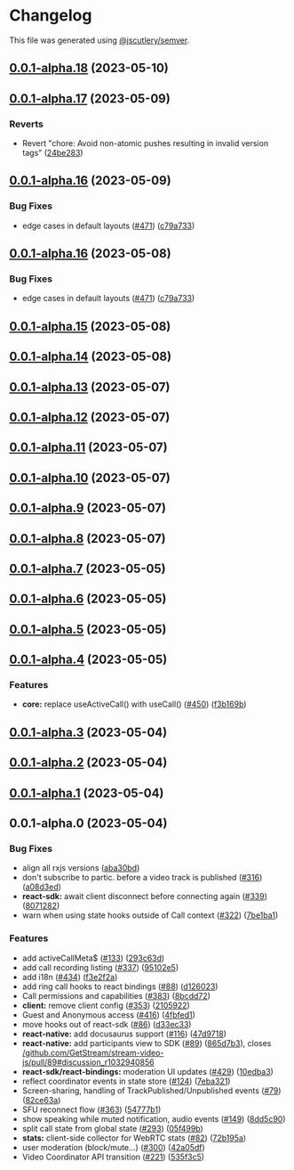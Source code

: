# Changelog

This file was generated using [@jscutlery/semver](https://github.com/jscutlery/semver).

## [0.0.1-alpha.18](https://github.com/GetStream/stream-video-js/compare/@stream-io/video-react-bindings-0.0.1-alpha.17...@stream-io/video-react-bindings-0.0.1-alpha.18) (2023-05-10)



## [0.0.1-alpha.17](https://github.com/GetStream/stream-video-js/compare/@stream-io/video-react-bindings-0.0.1-alpha.16...@stream-io/video-react-bindings-0.0.1-alpha.17) (2023-05-09)


### Reverts

* Revert "chore: Avoid non-atomic pushes resulting in invalid version tags" ([24be283](https://github.com/GetStream/stream-video-js/commit/24be28300a5f5d452338457d60b1e34682027be6))



## [0.0.1-alpha.16](https://github.com/GetStream/stream-video-js/compare/@stream-io/video-react-bindings-0.0.1-alpha.15...@stream-io/video-react-bindings-0.0.1-alpha.16) (2023-05-09)


### Bug Fixes

* edge cases in default layouts ([#471](https://github.com/GetStream/stream-video-js/issues/471)) ([c79a733](https://github.com/GetStream/stream-video-js/commit/c79a7330a1e0a84ce8eb3b0d9f7d9eea1b1f5d3a))



## [0.0.1-alpha.16](https://github.com/GetStream/stream-video-js/compare/@stream-io/video-react-bindings-0.0.1-alpha.15...@stream-io/video-react-bindings-0.0.1-alpha.16) (2023-05-08)


### Bug Fixes

* edge cases in default layouts ([#471](https://github.com/GetStream/stream-video-js/issues/471)) ([c79a733](https://github.com/GetStream/stream-video-js/commit/c79a7330a1e0a84ce8eb3b0d9f7d9eea1b1f5d3a))



## [0.0.1-alpha.15](https://github.com/GetStream/stream-video-js/compare/@stream-io/video-react-bindings-0.0.1-alpha.14...@stream-io/video-react-bindings-0.0.1-alpha.15) (2023-05-08)



## [0.0.1-alpha.14](https://github.com/GetStream/stream-video-js/compare/@stream-io/video-react-bindings-0.0.1-alpha.13...@stream-io/video-react-bindings-0.0.1-alpha.14) (2023-05-08)



## [0.0.1-alpha.13](https://github.com/GetStream/stream-video-js/compare/@stream-io/video-react-bindings-0.0.1-alpha.12...@stream-io/video-react-bindings-0.0.1-alpha.13) (2023-05-07)



## [0.0.1-alpha.12](https://github.com/GetStream/stream-video-js/compare/@stream-io/video-react-bindings-0.0.1-alpha.11...@stream-io/video-react-bindings-0.0.1-alpha.12) (2023-05-07)



## [0.0.1-alpha.11](https://github.com/GetStream/stream-video-js/compare/@stream-io/video-react-bindings-0.0.1-alpha.10...@stream-io/video-react-bindings-0.0.1-alpha.11) (2023-05-07)



## [0.0.1-alpha.10](https://github.com/GetStream/stream-video-js/compare/@stream-io/video-react-bindings-0.0.1-alpha.9...@stream-io/video-react-bindings-0.0.1-alpha.10) (2023-05-07)



## [0.0.1-alpha.9](https://github.com/GetStream/stream-video-js/compare/@stream-io/video-react-bindings-0.0.1-alpha.8...@stream-io/video-react-bindings-0.0.1-alpha.9) (2023-05-07)



## [0.0.1-alpha.8](https://github.com/GetStream/stream-video-js/compare/@stream-io/video-react-bindings-0.0.1-alpha.7...@stream-io/video-react-bindings-0.0.1-alpha.8) (2023-05-07)



## [0.0.1-alpha.7](https://github.com/GetStream/stream-video-js/compare/@stream-io/video-react-bindings-0.0.1-alpha.6...@stream-io/video-react-bindings-0.0.1-alpha.7) (2023-05-05)



## [0.0.1-alpha.6](https://github.com/GetStream/stream-video-js/compare/@stream-io/video-react-bindings-0.0.1-alpha.5...@stream-io/video-react-bindings-0.0.1-alpha.6) (2023-05-05)



## [0.0.1-alpha.5](https://github.com/GetStream/stream-video-js/compare/@stream-io/video-react-bindings-0.0.1-alpha.4...@stream-io/video-react-bindings-0.0.1-alpha.5) (2023-05-05)



## [0.0.1-alpha.4](https://github.com/GetStream/stream-video-js/compare/@stream-io/video-react-bindings-0.0.1-alpha.3...@stream-io/video-react-bindings-0.0.1-alpha.4) (2023-05-05)


### Features

* **core:** replace useActiveCall() with useCall() ([#450](https://github.com/GetStream/stream-video-js/issues/450)) ([f3b169b](https://github.com/GetStream/stream-video-js/commit/f3b169b2971a95b47cda6956f009d38cc068a793))



## [0.0.1-alpha.3](https://github.com/GetStream/stream-video-js/compare/@stream-io/video-react-bindings-0.0.1-alpha.2...@stream-io/video-react-bindings-0.0.1-alpha.3) (2023-05-04)



## [0.0.1-alpha.2](https://github.com/GetStream/stream-video-js/compare/@stream-io/video-react-bindings-0.0.1-alpha.1...@stream-io/video-react-bindings-0.0.1-alpha.2) (2023-05-04)



## [0.0.1-alpha.1](https://github.com/GetStream/stream-video-js/compare/@stream-io/video-react-bindings-0.0.1-alpha.0...@stream-io/video-react-bindings-0.0.1-alpha.1) (2023-05-04)



## 0.0.1-alpha.0 (2023-05-04)


### Bug Fixes

* align all rxjs versions ([aba30bd](https://github.com/GetStream/stream-video-js/commit/aba30bd8986e5b53683a12e33885b4e01cfd146a))
* don't subscribe to partic. before a video track is published ([#316](https://github.com/GetStream/stream-video-js/issues/316)) ([a08d3ed](https://github.com/GetStream/stream-video-js/commit/a08d3ed7445f7ec7443f5736f74f23686a0d2fc8))
* **react-sdk:** await client disconnect before connecting again ([#339](https://github.com/GetStream/stream-video-js/issues/339)) ([8071282](https://github.com/GetStream/stream-video-js/commit/8071282a6e84d3255cc2879b1faae7be8cfdaa24))
* warn when using state hooks outside of Call context ([#322](https://github.com/GetStream/stream-video-js/issues/322)) ([7be1ba1](https://github.com/GetStream/stream-video-js/commit/7be1ba1d3df6f7effa6d02a1dcfc7fa72b1f4ae9))


### Features

* add activeCallMeta$ ([#133](https://github.com/GetStream/stream-video-js/issues/133)) ([293c63d](https://github.com/GetStream/stream-video-js/commit/293c63df373f883014923e739ce4af4a6bf4b1d6))
* add call recording listing ([#337](https://github.com/GetStream/stream-video-js/issues/337)) ([95102e5](https://github.com/GetStream/stream-video-js/commit/95102e59f38d3c822beabd3db5b027e664b56cb5))
* add i18n ([#434](https://github.com/GetStream/stream-video-js/issues/434)) ([f3e2f2a](https://github.com/GetStream/stream-video-js/commit/f3e2f2a7d591287d88ac99728b480127401fa50b))
* add ring call hooks to react bindings ([#88](https://github.com/GetStream/stream-video-js/issues/88)) ([d126023](https://github.com/GetStream/stream-video-js/commit/d126023da76a46a7b802e14e75b00da604059311))
* Call permissions and capabilities ([#383](https://github.com/GetStream/stream-video-js/issues/383)) ([8bcdd72](https://github.com/GetStream/stream-video-js/commit/8bcdd7228e622b6dca1dfef700fb121c48a30256))
* **client:** remove client config ([#353](https://github.com/GetStream/stream-video-js/issues/353)) ([2105922](https://github.com/GetStream/stream-video-js/commit/21059226809511bdb278c61631b9fd90f806a6c0))
* Guest and Anonymous access ([#416](https://github.com/GetStream/stream-video-js/issues/416)) ([4fbfed1](https://github.com/GetStream/stream-video-js/commit/4fbfed11898f0b1fa223100ecdf2a01363694f25))
* move hooks out of react-sdk ([#86](https://github.com/GetStream/stream-video-js/issues/86)) ([d33ec33](https://github.com/GetStream/stream-video-js/commit/d33ec33e3e6fc0fca99923015c0f420de7bc8a32))
* **react-native:** add docusaurus support ([#116](https://github.com/GetStream/stream-video-js/issues/116)) ([47d9718](https://github.com/GetStream/stream-video-js/commit/47d971833ecd9f16f803d23cf7135824548e380e))
* **react-native:** add participants view to SDK ([#89](https://github.com/GetStream/stream-video-js/issues/89)) ([865d7b3](https://github.com/GetStream/stream-video-js/commit/865d7b35b5497a3285e164b6744eff2696aa296a)), closes [/github.com/GetStream/stream-video-js/pull/89#discussion_r1032940856](https://github.com//github.com/GetStream/stream-video-js/pull/89/issues/discussion_r1032940856)
* **react-sdk/react-bindings:** moderation UI updates ([#429](https://github.com/GetStream/stream-video-js/issues/429)) ([10edba3](https://github.com/GetStream/stream-video-js/commit/10edba36b2d41e0e7a1b9cdb5155d3d899787770))
* reflect coordinator events in state store ([#124](https://github.com/GetStream/stream-video-js/issues/124)) ([7eba321](https://github.com/GetStream/stream-video-js/commit/7eba321eb8d1e6b6f9e43254a3a0cd4493aaec61))
* Screen-sharing, handling of TrackPublished/Unpublished events ([#79](https://github.com/GetStream/stream-video-js/issues/79)) ([82ce63a](https://github.com/GetStream/stream-video-js/commit/82ce63ad19c4ad905fb03fc2de9d802e87ff85ea))
* SFU reconnect flow ([#363](https://github.com/GetStream/stream-video-js/issues/363)) ([54777b1](https://github.com/GetStream/stream-video-js/commit/54777b150ffe584b4a95886647735baf20d65549))
* show speaking while muted notification, audio events ([#149](https://github.com/GetStream/stream-video-js/issues/149)) ([8dd5c90](https://github.com/GetStream/stream-video-js/commit/8dd5c9053ae5245e749e134a6cb0ef35e5de9c2f))
* split call state from global state ([#293](https://github.com/GetStream/stream-video-js/issues/293)) ([05f499b](https://github.com/GetStream/stream-video-js/commit/05f499b231c71bebfc3f60cbaa01e84b28a27118))
* **stats:** client-side collector for WebRTC stats ([#82](https://github.com/GetStream/stream-video-js/issues/82)) ([72b195a](https://github.com/GetStream/stream-video-js/commit/72b195a942d9ec6b1566114de152e58784e9154b))
* user moderation (block/mute...) ([#300](https://github.com/GetStream/stream-video-js/issues/300)) ([42a05df](https://github.com/GetStream/stream-video-js/commit/42a05dfcfc0aa3833a78bfd91fb0d5f307a5f41b))
* Video Coordinator API transition ([#221](https://github.com/GetStream/stream-video-js/issues/221)) ([535f3c5](https://github.com/GetStream/stream-video-js/commit/535f3c57c57c7e43bf7fa59323598782a4a563ad))
